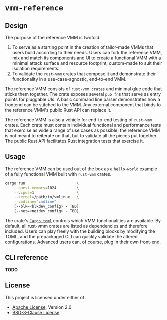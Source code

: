 # `vmm-reference`

## Design

The purpose of the reference VMM is twofold:

1. To serve as a starting point in the creation of tailor-made VMMs that users
   build according to their needs. Users can fork the reference VMM, mix and
   match its components and UI to create a functional VMM with a minimal attack
   surface and resource footprint, custom-made to suit their isolation
   requirements.
1. To validate the `rust-vmm` crates that compose it and demonstrate their
   functionality in a use-case-agnostic, end-to-end VMM.

The reference VMM consists of `rust-vmm crates` and minimal glue code that
sticks them together. The crate exposes several `pub fn`s that serve as entry
points for pluggable UIs. A basic command line parser demonstrates how a
frontend can be stitched to the VMM. Any external component that binds to the
reference VMM's public Rust API can replace it.

The reference VMM is also a vehicle for end-to-end testing of `rust-vmm`
crates. Each crate must contain individual functional and performance tests
that exercise as wide a range of use cases as possible; the reference VMM is
not meant to reiterate on that, but to validate all the pieces put together.
The public Rust API facilitates Rust integration tests that exercise it.

## Usage

The reference VMM can be used out of the box as a `hello-world` example of a
fully functional VMM built with `rust-vmm` crates.

```bash
cargo run                       \
    --guest-memory=1024         \
    --vcpus=1                   \
    --kernel=/path/to/vmlinux   \
    --cmdline="cmdline"
    [--blk=<blkdev_config> - TBD]
    [--net=<netdev_config> - TBD]
```

The crate's [`Cargo.toml`](Cargo.toml) controls which VMM functionalities are
available. By default, all rust-vmm crates are listed as dependencies and
therefore included. Users can play freely with the building blocks by modifying
the TOML, and the prepackaged CLI can quickly validate the altered
configurations. Advanced users can, of course, plug in their own front-end.

## CLI reference

**TODO**

## License

This project is licensed under either of:

- [Apache License](LICENSE-APACHE), Version 2.0
- [BSD-3-Clause License](LICENSE-BSD-3-CLAUSE)

